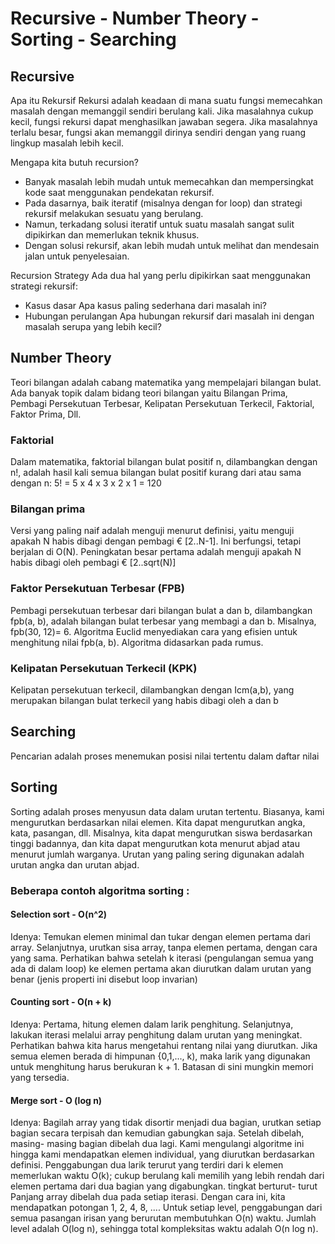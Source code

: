 # Recursive - Number Theory - Sorting - Searching

## Recursive

Apa itu Rekursif
Rekursi adalah keadaan di mana suatu fungsi memecahkan masalah dengan memanggil sendiri berulang kali. Jika masalahnya cukup kecil, fungsi rekursi dapat menghasilkan jawaban segera. Jika masalahnya terlalu besar, fungsi akan memanggil dirinya sendiri dengan yang ruang lingkup masalah lebih kecil.

Mengapa kita butuh recursion?

-   Banyak masalah lebih mudah untuk memecahkan dan mempersingkat kode saat menggunakan pendekatan rekursif.
-   Pada dasarnya, baik iteratif (misalnya dengan for loop) dan strategi rekursif melakukan sesuatu yang berulang.
-   Namun, terkadang solusi iteratif untuk suatu masalah sangat sulit dipikirkan dan memerlukan teknik khusus.
-   Dengan solusi rekursif, akan lebih mudah untuk melihat dan mendesain jalan untuk penyelesaian.

Recursion Strategy
Ada dua hal yang perlu dipikirkan saat menggunakan strategi rekursif:

-   Kasus dasar
    Apa kasus paling sederhana dari masalah ini?
-   Hubungan perulangan
    Apa hubungan rekursif dari masalah ini dengan masalah serupa yang lebih kecil?

## Number Theory

Teori bilangan adalah cabang matematika yang mempelajari bilangan bulat. Ada banyak topik dalam bidang teori bilangan yaitu Bilangan Prima, Pembagi Persekutuan Terbesar, Kelipatan Persekutuan Terkecil, Faktorial, Faktor Prima, Dll.

### Faktorial

Dalam matematika, faktorial bilangan bulat positif n, dilambangkan dengan n!, adalah hasil kali semua bilangan bulat positif kurang dari atau sama dengan n: 5! = 5 x 4 x 3 x 2 x 1 = 120

### Bilangan prima

Versi yang paling naif adalah menguji menurut definisi, yaitu menguji apakah N habis dibagi dengan pembagi € [2..N-1]. Ini berfungsi, tetapi berjalan di O(N). Peningkatan besar pertama adalah menguji apakah N habis dibagi oleh pembagi € [2..sqrt(N)]

### Faktor Persekutuan Terbesar (FPB)

Pembagi persekutuan terbesar dari bilangan bulat a dan b, dilambangkan fpb(a, b), adalah bilangan bulat terbesar yang membagi a dan b.
Misalnya, fpb(30, 12)= 6. Algoritma Euclid menyediakan cara yang efisien untuk menghitung nilai fpb(a, b). Algoritma didasarkan pada rumus.

### Kelipatan Persekutuan Terkecil (KPK)

Kelipatan persekutuan terkecil, dilambangkan dengan Icm(a,b), yang merupakan bilangan bulat terkecil yang habis dibagi oleh a dan b

## Searching

Pencarian adalah proses menemukan posisi nilai tertentu dalam daftar nilai

## Sorting

Sorting adalah proses menyusun data dalam urutan tertentu. Biasanya, kami mengurutkan berdasarkan nilai elemen. Kita dapat mengurutkan angka, kata, pasangan, dll. Misalnya, kita dapat mengurutkan siswa berdasarkan tinggi badannya, dan kita dapat mengurutkan kota menurut abjad atau menurut jumlah warganya. Urutan yang paling sering digunakan adalah urutan angka dan urutan abjad.

### Beberapa contoh algoritma sorting :

#### Selection sort - O(n^2)

Idenya: Temukan elemen minimal dan tukar dengan elemen pertama dari array. Selanjutnya, urutkan sisa array, tanpa elemen pertama, dengan cara yang sama.
Perhatikan bahwa setelah k iterasi (pengulangan semua yang ada di dalam loop) ke elemen pertama akan diurutkan dalam urutan yang benar (jenis properti ini disebut loop invarian)

#### Counting sort - O(n + k)

Idenya: Pertama, hitung elemen dalam larik penghitung. Selanjutnya, lakukan iterasi melalui array penghitung dalam urutan yang meningkat.
Perhatikan bahwa kita harus mengetahui rentang nilai yang diurutkan. Jika semua elemen berada di himpunan {0,1,..., k), maka larik yang digunakan untuk menghitung harus berukuran k + 1. Batasan di sini mungkin memori yang tersedia.

#### Merge sort - O (log n)

Idenya: Bagilah array yang tidak disortir menjadi dua bagian, urutkan setiap bagian secara terpisah dan kemudian gabungkan saja. Setelah dibelah, masing- masing bagian dibelah dua lagi. Kami mengulangi algoritme ini hingga kami mendapatkan elemen individual, yang diurutkan berdasarkan definisi. Penggabungan dua larik terurut yang terdiri dari k elemen memerlukan waktu O(k); cukup berulang kali memilih yang lebih rendah dari elemen pertama dari dua bagian yang digabungkan. tingkat berturut- turut Panjang array dibelah dua pada setiap iterasi. Dengan cara ini, kita mendapatkan potongan 1, 2, 4, 8, .... Untuk setiap level, penggabungan dari semua pasangan irisan yang berurutan membutuhkan O(n) waktu. Jumlah level adalah O(log n), sehingga total kompleksitas waktu adalah O(n log n).
